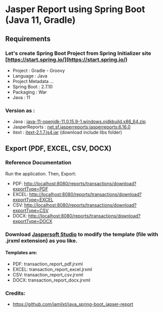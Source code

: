 # Jasper Report using Spring Boot (Java 11, Gradle)
## Requirements
### Let's create Spring Boot Project from Spring Initializer site [https://start.spring.io/](https://start.spring.io/)
  - Project : Gradle - Groovy
  - Language : Java
  - Project Metadata ...
  - Spring Boot : 2.7.10
  - Packaging : War
  - Java : 11

### Version as :
* Java : [java-11-openjdk-11.0.15.9-1.windows.ojdkbuild.x86_64.zip](https://github.com/ojdkbuild/ojdkbuild/releases/download/java-11-openjdk-11.0.15.9-1/java-11-openjdk-11.0.15.9-1.windows.ojdkbuild.x86_64.zip)
* JasperReports : [net.sf.jasperreports:jasperreports:6.16.0](https://mvnrepository.com/artifact/net.sf.jasperreports/jasperreports/6.16.0)
* itext : [itext-2.1.7.js4.jar](https://jasperreports.sourceforge.net/maven2/com/lowagie/itext/2.1.7.js4/itext-2.1.7.js4.jar) (download include libs folder)
## Export (PDF, EXCEL, CSV, DOCX)
### Reference Documentation
Run the application.
Then, Export:
* PDF: [http://localhost:8080/reports/transactions/download?exportType=PDF](http://localhost:8080/reports/transactions/download?exportType=PDF)
* EXCEL: [http://localhost:8080/reports/transactions/download?exportType=EXCEL](http://localhost:8080/reports/transactions/download?exportType=EXCEL)
* CSV: [http://localhost:8080/reports/transactions/download?exportType=CSV](http://localhost:8080/reports/transactions/download?exportType=CSV)
* DOCX: [http://localhost:8080/reports/transactions/download?exportType=DOCX](http://localhost:8080/reports/transactions/download?exportType=DOCX)

### Download [Jaspersoft Studio](https://community.jaspersoft.com/project/jaspersoft-studio) to modify the template (file with .jrxml extension) as you like.
#### Templates are: 
* PDF: transaction_report_pdf.jrxml
* EXCEL: transaction_report_excel.jrxml
* CSV: transaction_report_csv.jrxml
* DOCX: transaction_report_docx.jrxml

### Credits:
* https://github.com/jamilxt/java_spring-boot_japser-report